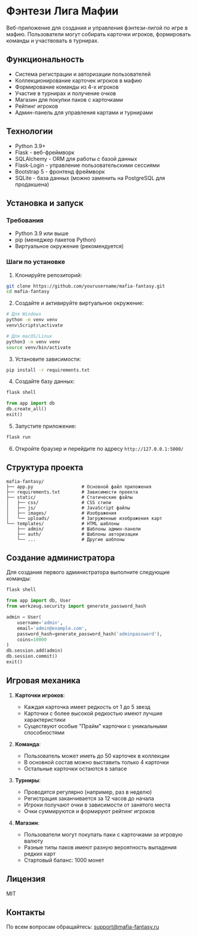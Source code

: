 # Фэнтези Лига Мафии

Веб-приложение для создания и управления фэнтези-лигой по игре в мафию. Пользователи могут собирать карточки игроков, формировать команды и участвовать в турнирах.

## Функциональность

- Система регистрации и авторизации пользователей
- Коллекционирование карточек игроков в мафию
- Формирование команды из 4-х игроков
- Участие в турнирах и получение очков
- Магазин для покупки паков с карточками
- Рейтинг игроков
- Админ-панель для управления картами и турнирами

## Технологии

- Python 3.9+
- Flask - веб-фреймворк
- SQLAlchemy - ORM для работы с базой данных
- Flask-Login - управление пользовательскими сессиями
- Bootstrap 5 - фронтенд фреймворк
- SQLite - база данных (можно заменить на PostgreSQL для продакшена)

## Установка и запуск

### Требования

- Python 3.9 или выше
- pip (менеджер пакетов Python)
- Виртуальное окружение (рекомендуется)

### Шаги по установке

1. Клонируйте репозиторий:
```bash
git clone https://github.com/yourusername/mafia-fantasy.git
cd mafia-fantasy
```

2. Создайте и активируйте виртуальное окружение:
```bash
# Для Windows
python -m venv venv
venv\Scripts\activate

# Для macOS/Linux
python3 -m venv venv
source venv/bin/activate
```

3. Установите зависимости:
```bash
pip install -r requirements.txt
```

4. Создайте базу данных:
```bash
flask shell
```
```python
from app import db
db.create_all()
exit()
```

5. Запустите приложение:
```bash
flask run
```

6. Откройте браузер и перейдите по адресу `http://127.0.0.1:5000/`

## Структура проекта

```
mafia-fantasy/
├── app.py                  # Основной файл приложения
├── requirements.txt        # Зависимости проекта
├── static/                 # Статические файлы
│   ├── css/                # CSS стили
│   ├── js/                 # JavaScript файлы
│   ├── images/             # Изображения
│   └── uploads/            # Загруженные изображения карт
└── templates/              # HTML шаблоны
    ├── admin/              # Шаблоны админ-панели
    ├── auth/               # Шаблоны авторизации
    └── ...                 # Другие шаблоны
```

## Создание администратора

Для создания первого администратора выполните следующие команды:

```bash
flask shell
```
```python
from app import db, User
from werkzeug.security import generate_password_hash

admin = User(
    username='admin',
    email='admin@example.com',
    password_hash=generate_password_hash('adminpassword'),
    coins=10000
)
db.session.add(admin)
db.session.commit()
exit()
```

## Игровая механика

1. **Карточки игроков**:
   - Каждая карточка имеет редкость от 1 до 5 звезд
   - Карточки с более высокой редкостью имеют лучшие характеристики
   - Существуют особые "Прайм" карточки с уникальными способностями

2. **Команда**:
   - Пользователь может иметь до 50 карточек в коллекции
   - В основной состав можно выставить только 4 карточки
   - Остальные карточки остаются в запасе

3. **Турниры**:
   - Проводятся регулярно (например, раз в неделю)
   - Регистрация заканчивается за 12 часов до начала
   - Игроки получают очки в зависимости от занятого места
   - Очки суммируются и формируют рейтинг игроков

4. **Магазин**:
   - Пользователи могут покупать паки с карточками за игровую валюту
   - Разные типы паков имеют разную вероятность выпадения редких карт
   - Стартовый баланс: 1000 монет

## Лицензия

MIT

## Контакты

По всем вопросам обращайтесь: support@mafia-fantasy.ru
